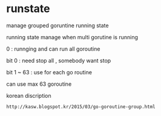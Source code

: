 # runstate
manage grouped goruntine running state

running state manage when multi gorutine is running

0 : runnging and can run all goroutine

bit 0 : need stop all , somebody want stop

bit 1 ~ 63 : use for each go routine

can use max 63 goroutine

korean discription 

	http://kasw.blogspot.kr/2015/03/go-goroutine-group.html